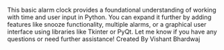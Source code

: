 This basic alarm clock provides a foundational understanding of working with time and user input in Python. You can expand it further by adding features like snooze functionality, multiple alarms, or a graphical user interface using libraries like Tkinter or PyQt. Let me know if you have any questions or need further assistance!
Created By Vishant Bhardwaj
